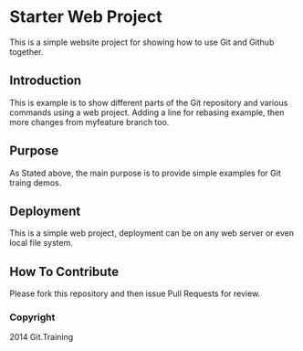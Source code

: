 # Starter Web Project

This is a simple website project for 
showing how to use Git and Github together. 

## Introduction 

This is example is to show different parts
of the Git repository and various commands 
using a web project. Adding a line for rebasing example,
then more changes from myfeature branch too.

## Purpose

As Stated above, the main purpose is to
provide simple examples for Git traing
demos.

## Deployment

This is a simple web project, deployment
can be on any web server or even local
file system.

## How To Contribute

Please fork this repository and then issue Pull Requests for review.


### Copyright

2014 Git.Training